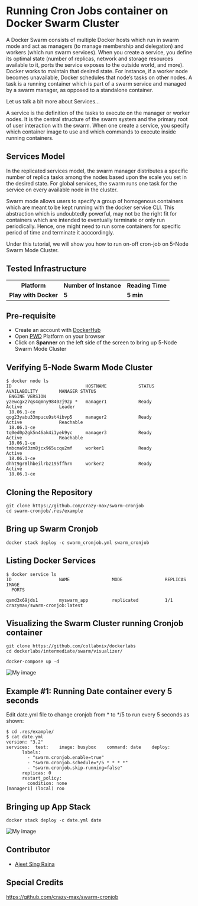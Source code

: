 # Running Cron Jobs container on Docker Swarm Cluster

A Docker Swarm consists of multiple Docker hosts which run in swarm mode and act as managers (to manage membership and delegation) and workers (which run swarm services).
When you create a service, you define its optimal state (number of replicas, network and storage resources available to it, ports the service exposes to the outside world, and more). Docker works to maintain that desired state. For instance, if a worker node becomes unavailable, Docker schedules that node’s tasks on other nodes. 
A task is a running container which is part of a swarm service and managed by a swarm manager, as opposed to a standalone container.

Let us talk a bit more about Services...

A service is the definition of the tasks to execute on the manager or worker nodes. It is the central structure of the swarm system and 
the primary root of user interaction with the swarm. When one create a service, you specify which container image to use and which commands to execute inside running containers.

## Services Model

In the replicated services model, the swarm manager distributes a specific number of replica tasks among the nodes based upon the scale you set in the desired state.
For global services, the swarm runs one task for the service on every available node in the cluster.

Swarm mode allows users to specify a group of homogenous containers which are meant to be kept running with the docker service CLI.
This abstraction which is undoubtedly powerful, may not be the right fit for containers which are intended to eventually terminate or only run periodically.
Hence, one might need to run some containers for specific period of time and terminate it acccordingly.

Under this tutorial, we will show you how to run on-off cron-job on 5-Node Swarm Mode Cluster.


## Tested Infrastructure

<table class="tg">
  <tr>
    <th class="tg-yw4l"><b>Platform</b></th>
    <th class="tg-yw4l"><b>Number of Instance</b></th>
    <th class="tg-yw4l"><b>Reading Time</b></th>
    
  </tr>
  <tr>
    <td class="tg-yw4l"><b> Play with Docker</b></td>
    <td class="tg-yw4l"><b>5</b></td>
    <td class="tg-yw4l"><b>5 min</b></td>
    
  </tr>
  
</table>

## Pre-requisite

- Create an account with [DockerHub](https://hub.docker.com)
- Open [PWD](https://labs.play-with-docker.com/) Platform on your browser 
- Click on **Spanner** on the left side of the screen to bring up 5-Node Swarm Mode Cluster


## Verifying 5-Node Swarm Mode Cluster

```
$ docker node ls
ID                            HOSTNAME            STATUS              AVAILABILITY        MANAGER STATUS
 ENGINE VERSION
y2ewcgx27qs4qmny9840zj92p *   manager1            Ready               Active              Leader
 18.06.1-ce
qog23yabu33mpucu9st4ibvp5     manager2            Ready               Active              Reachable
 18.06.1-ce
tq0ed0p2gk5n46ak4i1yek9yc     manager3            Ready               Active              Reachable
 18.06.1-ce
tmbcma9d3zm8jcx965ucqu2mf     worker1             Ready               Active
 18.06.1-ce
dhht9gr8lhbeilrbz195ffhrn     worker2             Ready               Active
 18.06.1-ce
 ```
 
 ## Cloning the Repository
 
 ```
 git clone https://github.com/crazy-max/swarm-cronjob
 cd swarm-cronjob/.res/example
 ```
 
 ## Bring up Swarm Cronjob
 
 ```
 docker stack deploy -c swarm_cronjob.yml swarm_cronjob
 ```
 
 ## Listing Docker Services
 
 ```
 $ docker service ls
ID                  NAME                MODE                REPLICAS            IMAGE
   PORTS

qsmd3x69jds1        myswarm_app         replicated          1/1                 crazymax/swarm-cronjob:latest

```
## Visualizing the Swarm Cluster running Cronjob container

```
git clone https://github.com/collabnix/dockerlabs
cd dockerlabs/intermediate/swarm/visualizer/
```

```
docker-compose up -d
```



![My image](https://github.com/collabnix/dockerlabs/blob/master/intermediate/swarm/images/app1.png)

## Example #1: Running Date container every 5 seconds

Edit date.yml file to change cronjob from * to */5 to run every 5 seconds as shown:

```
$ cd .res/example/
$ cat date.yml
version: "3.2"
services:  test:    image: busybox    command: date    deploy:
      labels:
        - "swarm.cronjob.enable=true"
        - "swarm.cronjob.schedule=*/5 * * * *"
        - "swarm.cronjob.skip-running=false"
      replicas: 0
      restart_policy:
        condition: none
[manager1] (local) roo
```

## Bringing up App Stack

```
docker stack deploy -c date.yml date
```


![My image](https://github.com/collabnix/dockerlabs/blob/master/intermediate/swarm/images/app2.png)

## Contributor

- [Ajeet Sing Raina](ajeetraina@gmail.com)

## Special Credits

https://github.com/crazy-max/swarm-cronjob




  
  
  
  
